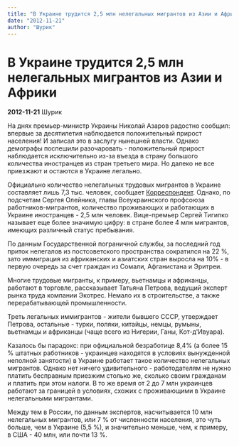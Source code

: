 ```yaml
---
title: "В Украине трудится 2,5 млн нелегальных мигрантов из Азии и Африки"
date: "2012-11-21"
author: "Шурик"
---
```


# В Украине трудится 2,5 млн нелегальных мигрантов из Азии и Африки

**2012-11-21** Шурик

На днях премьер-министр Украины Николай Азаров радостно сообщил: впервые за десятилетия наблюдается положительный прирост населения! И записал это в заслугу нынешней власти. Однако демографы поспешили разочаровать - положительный прирост наблюдается исключительно из-за въезда в страну большого количества иностранцев из стран третьего мира. Но далеко не все приезжают и остаются в Украине легально.

Официально количество нелегальных трудовых мигрантов в Украине составляет лишь 7,3 тыс. человек, сообщает [Корреспондент](http://korrespondent.net/business/career/1423348-korrespondent-skrytye-rezervy-kak-zhivut-v-ukraine-nelegalnye-trudovye-migranty). Однако, по подсчетам Сергея Олейника, главы Всеукраинского профсоюза работников-мигрантов, количество проживающих и работающих в Украине иностранцев - 2,5 млн человек. Вице-премьер Сергей Тигипко называет еще более значимую цифру: в стране более 4 млн мигрантов, имеющих различный статус пребывания.

По данным Государственной пограничной службы, за последний год приток нелегалов из постсоветского пространства сократился на 22 %, зато иммиграция из африканских и азиатских стран выросла на 10% - в первую очередь за счет граждан из Сомали, Афганистана и Эритреи.

Многие трудовые мигранты, к примеру, вьетнамцы и африканцы, работают в торговле, рассказывает Татьяна Петрова, ведущий эксперт рынка труда компании Экотрес. Немало их в строительстве, а также перерабатывающей промышленности.

Треть легальных иммигрантов - жители бывшего СССР, утверждает Петрова, остальные - турки, поляки, китайцы, немцы, румыны, вьетнамцы и африканцы (чаще всего из Нигерии, Ганы, Кот-д'Ивуара).

Казалось бы парадокс: при официальной безработице 8,4% (а более 15 % штатных работников - украинцев находятся в условиях вынужденной неполной занятости) в Украине работает такое количество нелегальных мигрантов. Однако нет ничего удивительного - работодателям не нужно платить бесправным приезжим столько же, сколько своим гражданам и платить при этом налоги. В то же время от 2 до 7 млн украинцев работают за границей в условиях, схожих с проживающими в Украине нелегальными мигрантами.

Между тем в России, по данным экспертов, насчитывается 10 млн нелегальных мигрантов, или 7 % от численности населения, это чуть больше, чем в Украине (5,5 %), и значительно меньше, чем, к примеру, в США - 40 млн, или почти 13 %.